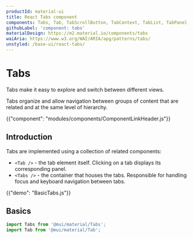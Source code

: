 ```yaml
---
productId: material-ui
title: React Tabs component
components: Tabs, Tab, TabScrollButton, TabContext, TabList, TabPanel
githubLabel: 'component: tabs'
materialDesign: https://m2.material.io/components/tabs
waiAria: https://www.w3.org/WAI/ARIA/apg/patterns/tabs/
unstyled: /base-ui/react-tabs/
---
```


# Tabs

<p class="description">Tabs make it easy to explore and switch between different views.</p>

Tabs organize and allow navigation between groups of content that are related and at the same level of hierarchy.

{{"component": "modules/components/ComponentLinkHeader.js"}}

## Introduction

Tabs are implemented using a collection of related components:

-   `<Tab />` - the tab element itself. Clicking on a tab displays its corresponding panel.
-   `<Tabs />` - the container that houses the tabs. Responsible for handling focus and keyboard navigation between tabs.

{{"demo": "BasicTabs.js"}}

## Basics

```jsx
import Tabs from '@mui/material/Tabs';
import Tab from '@mui/material/Tab';
```
